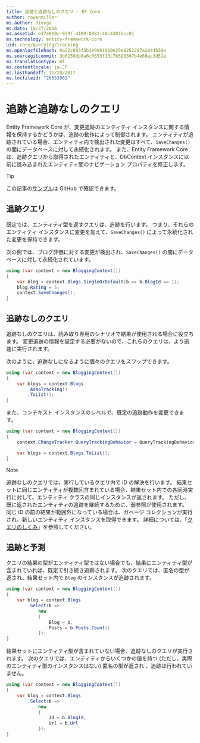 ```yaml
---
title: 追跡と追跡なしのクエリ - EF Core
author: rowanmiller
ms.author: divega
ms.date: 10/27/2016
ms.assetid: e17e060c-929f-4180-8883-40c438fbcc01
ms.technology: entity-framework-core
uid: core/querying/tracking
ms.openlocfilehash: 9a22c893f3b1e9991560e25e0252287a2844b39e
ms.sourcegitcommit: 3b6159db8a6c0653f13c7b528367b4e69ac3d51e
ms.translationtype: HT
ms.contentlocale: ja-JP
ms.lasthandoff: 11/28/2017
ms.locfileid: "26053962"
---
```

# <a name="tracking-vs-no-tracking-queries"></a>追跡と追跡なしのクエリ

Entity Framework Core が、変更追跡のエンティティ インスタンスに関する情報を保持するかどうかは、追跡の動作によって制御されます。 エンティティが追跡されている場合、エンティティ内で検出された変更はすべて、`SaveChanges()` の間にデータベースに対して永続化されます。 また、Entity Framework Core は、追跡クエリから取得されたエンティティと、DbContext インスタンスに以前に読み込まれたエンティティ間のナビゲーション プロパティを修正します。

> [!TIP]  
> この記事の[サンプル](https://github.com/aspnet/EntityFramework.Docs/tree/master/samples/core/Querying)は GitHub で確認できます。

## <a name="tracking-queries"></a>追跡クエリ

既定では、エンティティ型を返すクエリは、追跡を行います。 つまり、それらのエンティティ インスタンスに変更を加えて、`SaveChanges()` によって永続化された変更を保持できます。

次の例では、ブログ評価に対する変更が検出され、`SaveChanges()` の間にデータベースに対して永続化されています。

<!-- [!code-csharp[Main](samples/core/Querying/Querying/Tracking/Sample.cs)] -->
``` csharp
using (var context = new BloggingContext())
{
    var blog = context.Blogs.SingleOrDefault(b => b.BlogId == 1);
    blog.Rating = 5;
    context.SaveChanges();
}
```

## <a name="no-tracking-queries"></a>追跡なしのクエリ

追跡なしのクエリは、読み取り専用のシナリオで結果が使用される場合に役立ちます。 変更追跡の情報を設定する必要がないので、これらのクエリは、より迅速に実行されます。

次のように、追跡なしになるように個々のクエリをスワップできます。

<!-- [!code-csharp[Main](samples/core/Querying/Querying/Tracking/Sample.cs?highlight=4)] -->
``` csharp
using (var context = new BloggingContext())
{
    var blogs = context.Blogs
        .AsNoTracking()
        .ToList();
}
```

また、コンテキスト インスタンスのレベルで、既定の追跡動作を変更できます。

<!-- [!code-csharp[Main](samples/core/Querying/Querying/Tracking/Sample.cs?highlight=3)] -->
``` csharp
using (var context = new BloggingContext())
{
    context.ChangeTracker.QueryTrackingBehavior = QueryTrackingBehavior.NoTracking;

    var blogs = context.Blogs.ToList();
}
```

> [!NOTE]  
> 追跡なしのクエリでは、実行しているクエリ内で ID の解決を行います。 結果セットに同じエンティティが複数回含まれている場合、結果セット内での各同時実行に対して、エンティティ クラスの同じインスタンスが返されます。 ただし、既に返されたエンティティの追跡を継続するために、弱参照が使用されます。 同じ ID の前の結果が範囲外になっている場合は、ガベージ コレクションが実行され、新しいエンティティ インスタンスを取得できます。 詳細については、「[クエリのしくみ](overview.md)」を参照してください。

## <a name="tracking-and-projections"></a>追跡と予測

クエリの結果の型がエンティティ型ではない場合でも、結果にエンティティ型が含まれていれば、既定で引き続き追跡されます。 次のクエリでは、匿名の型が返され、結果セット内で `Blog` のインスタンスが追跡されます。

<!-- [!code-csharp[Main](samples/core/Querying/Querying/Tracking/Sample.cs?highlight=7)] -->
``` csharp
using (var context = new BloggingContext())
{
    var blog = context.Blogs
        .Select(b =>
            new
            {
                Blog = b,
                Posts = b.Posts.Count()
            });
}
```

結果セットにエンティティ型が含まれていない場合、追跡なしのクエリが実行されます。 次のクエリでは、エンティティからいくつかの値を持つ (ただし、実際のエンティティ型のインスタンスはない) 匿名の型が返され 、追跡は行われていません。

<!-- [!code-csharp[Main](samples/core/Querying/Querying/Tracking/Sample.cs)] -->
``` csharp
using (var context = new BloggingContext())
{
    var blog = context.Blogs
        .Select(b =>
            new
            {
                Id = b.BlogId,
                Url = b.Url
            });
}
```
